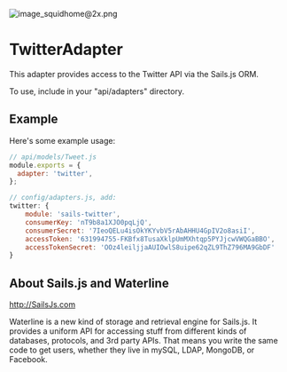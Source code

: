 ![image_squidhome@2x.png](http://i.imgur.com/RIvu9.png) 

# TwitterAdapter

This adapter provides access to the Twitter API via the Sails.js ORM.

To use, include in your "api/adapters" directory.

## Example

Here's some example usage:

```javascript
// api/models/Tweet.js
module.exports = {
  adapter: 'twitter',
};

// config/adapters.js, add:
twitter: {
    module: 'sails-twitter',
    consumerKey: 'nT9b8a1XJO0pqLjQ',
    consumerSecret: '7IeoQELu4isOkYKYvbV5rAbAHHU4GpIV2o8asiI',
    accessToken: '631994755-FKBfx8TusaXklpUmMXhtqp5PYJjcwVWQGaBBO',
    accessTokenSecret: 'OOz4leiljjaAUIOwlS8uipe62qZL9ThZ796MA9GbDF'
}
```

## About Sails.js and Waterline
http://SailsJs.com

Waterline is a new kind of storage and retrieval engine for Sails.js.  It provides a uniform API for accessing stuff from different kinds of databases, protocols, and 3rd party APIs.  That means you write the same code to get users, whether they live in mySQL, LDAP, MongoDB, or Facebook.
